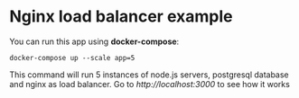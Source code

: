 
# Nginx load balancer example


You can run this app using **docker-compose**:
```
docker-compose up --scale app=5
```

This command will run 5 instances of node.js servers, postgresql database and nginx as load balancer.
Go to *http://localhost:3000* to see how it works
